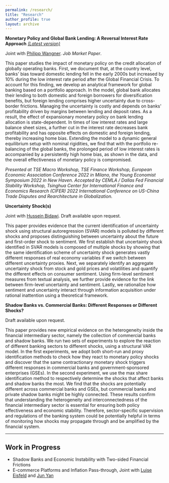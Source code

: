 ```yaml
---
permalink: /research/
title: "Research"
author_profile: true
layout: archive
---
```


**Monetary Policy and Global Bank Lending: A Reversal Interest Rate Approach**   [*(Latest version)*](https://drive.google.com/file/d/1AdQv3RGbJEmCC-exIgFa1ps7yPveezIc/view?usp=share_link)


Joint with [Philipp Wangner](https://www.pwangner.com/home). *Job Market Paper*.

This paper studies the impact of monetary policy on the credit allocation of globally operating banks. First, we document that, at the country level, banks' bias toward domestic lending fell in the early 2000s but increased by 10% during the low interest rate period after the Global Financial Crisis. To account for this finding, we develop an analytical framework for global banking based on a portfolio approach. In the model, global bank allocates their lending to both domestic and foreign borrowers for diversification benefits, but foreign lending comprises higher uncertainty due to cross-border frictions. Managing the uncertainty is costly and depends on banks' profitability driven by margins between lending and deposit rates. As a result, the effect of expansionary monetary policy on bank lending allocation is state-dependent. In times of low interest rates and large balance sheet sizes, a further cut in the interest rate decreases bank profitability and has opposite effects on domestic and foreign lending, thereby increasing home bias. Extending the model to a dynamic general equilibrium setup with nominal rigidities, we find that with the portfolio re-balancing of the global banks, the prolonged period of low interest rates is accompanied by a persistently high home bias, as shown in the data, and the overall effectiveness of monetary policy is compromised. 

*Presented at TSE Macro Workshop, TSE Finance Workshop, European Economic Association Conference 2022 in Milano, the Young Economist Symposium 2022 in New Haven. Accepted by CEMLA / Dallas Fed Financial Stability Workshop, Tsinghua Center for International Finance and Economics Research (CIFER) 2022 International Conference on US-China Trade Disputes and Rearchitecture in Globalization.*

**Uncertainty Shock(s)**

Joint with [Hussein Bidawi](https://sites.google.com/site/husseinbidawi/). Draft available upon request.

This paper provides evidence that the current identification of uncertainty shock using structural autoregression (SVAR) models is polluted by different shocks and proposes distinguishing between uncertainty about the future and first-order shock to sentiment. We first establish that uncertainty shock identified in SVAR models is composed of multiple shocks by showing that the same identification scheme of uncertainty shock generates vastly different responses of real economy variables if we switch between different uncertainty proxies. Next, we separately identify an aggregate uncertainty shock from stock and gold prices and volatilities and quantify the different effects on consumer sentiment. Using firm-level sentiment measures from textual analysis, we further provide evidence for the link between firm-level uncertainty and sentiment. Lastly, we rationalize how sentiment and uncertainty interact through information acquisition under rational inattention using a theoretical framework.


**Shadow Banks vs. Commercial Banks: Different Responses or Different Shocks?**

 Draft available upon request.

This paper provides new empirical evidence on the heterogeneity inside the financial intermediary sector, namely the collection of commercial banks and shadow banks. We run two sets of experiments to explore the reaction of different banking sectors to different shocks, using a structural VAR model. In the first experiments, we adopt both short-run and proxy identification methods to check how they react to monetary policy shocks and discover that the same contractionary monetary shock triggers different responses in commercial banks and government-sponsored enterprises (GSEs). In the second experiment, we use the max share identification method to respectively determine the shocks that affect banks and shadow banks the most. We find that the shocks are potentially different across commercial banks and GSEs, but commercial banks and private shadow banks might be highly connected. These results confirm that understanding the heterogeneity and interconnectedness of the financial intermediary sector is essential for ensuring both policy effectiveness and economic stability. Therefore, sector-specific supervision and regulations of the banking system could be potentially helpful in terms of monitoring how shocks may propagate through and be amplified by the financial system. 



<!-- {% include base_path %}

{% for post in site.research reversed %}
  {% include archive-single.html %}
{% endfor %}

{% if author.googlescholar %}
  You can also find my articles on <u><a href="{{author.googlescholar}}">my Google Scholar profile</a>.</u>
{% endif %} -->

---

## Work in Progress
- Shadow Banks and Economic Instability with Two-sided Financial Frictions
- E-commerce Platforms and Inflation Pass-through, Joint with [Luise Eisfeld](https://luiseeisfeld.github.io/) and [Jun Yan](https://sites.google.com/view/jun-yan)

